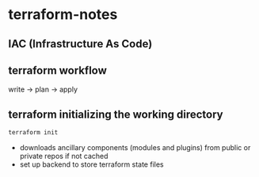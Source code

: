 # terraform-notes

## IAC (Infrastructure As Code)

## terraform workflow 
  write -> plan -> apply
  
 ## terraform initializing the working directory
 
 ```sh 
 terraform init 
 ```
 
 -  downloads ancillary components (modules and plugins) from public or private repos if not cached
 -  set up backend to store terraform state files 
